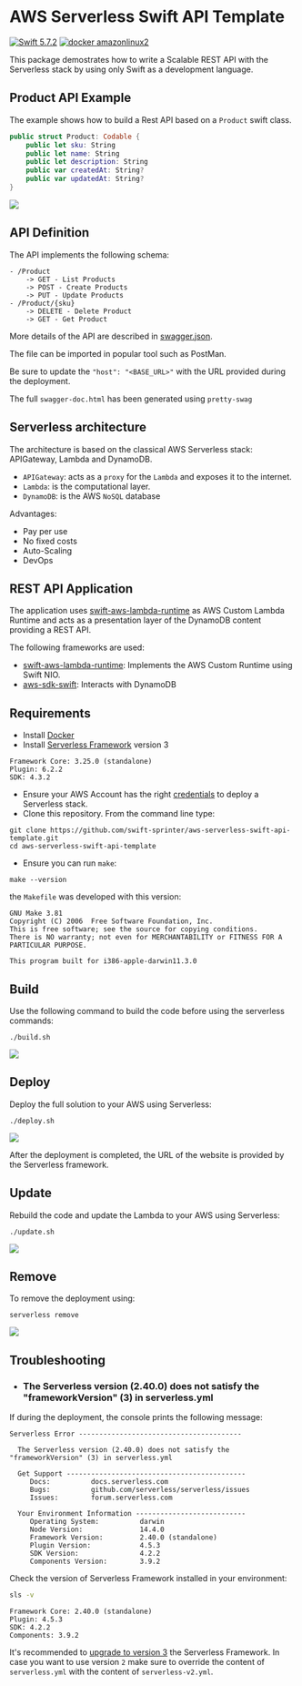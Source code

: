 # AWS Serverless Swift API Template

[![Swift 5.7.2](https://img.shields.io/badge/Swift-5.7.2-blue.svg)](https://swift.org/download/) [![docker amazonlinux2](https://img.shields.io/badge/docker-amazonlinux2-orange.svg)](https://swift.org/download/)

This package demostrates how to write a Scalable REST API with the Serverless stack by using only Swift as a development language.

## Product API Example

The example shows how to build a Rest API based on a `Product` swift class.

```swift
public struct Product: Codable {
    public let sku: String
    public let name: String
    public let description: String
    public var createdAt: String?
    public var updatedAt: String?
}
```
![](images/postman.png)

## API Definition

The API implements the following schema:

```
- /Product
    -> GET - List Products
    -> POST - Create Products
    -> PUT - Update Products
- /Product/{sku}
    -> DELETE - Delete Product
    -> GET - Get Product
```

More details of the API are described in [swagger.json](swagger.json).

The file can be imported in popular tool such as PostMan.

Be sure to update the `"host": "<BASE_URL>"` with the URL provided during the deployment.

The full `swagger-doc.html` has been generated using `pretty-swag`

## Serverless architecture

The architecture is based on the classical AWS Serverless stack: APIGateway, Lambda and DynamoDB.
- `APIGateway`: acts as a `proxy` for the `Lambda` and exposes it to the internet.
- `Lambda`: is the computational layer.
- `DynamoDB`: is the AWS `NoSQL` database

Advantages:
- Pay per use
- No fixed costs
- Auto-Scaling
- DevOps

## REST API Application

The application uses [swift-aws-lambda-runtime](https://github.com/swift-server/swift-aws-lambda-runtime/) as AWS Custom Lambda Runtime and acts as a presentation layer of the DynamoDB content providing a REST API.

The following frameworks are used:
- [swift-aws-lambda-runtime](https://github.com/swift-server/swift-aws-lambda-runtime/): Implements the AWS Custom Runtime using Swift NIO.
- [aws-sdk-swift](https://github.com/swift-aws/aws-sdk-swift): Interacts with DynamoDB

## Requirements

- Install [Docker](https://docs.docker.com/install/)
- Install [Serverless Framework](https://www.serverless.com/framework/docs/getting-started/) version 3

```
Framework Core: 3.25.0 (standalone)
Plugin: 6.2.2
SDK: 4.3.2
```

- Ensure your AWS Account has the right [credentials](https://www.serverless.com/framework/docs/providers/aws/guide/credentials/) to deploy a Serverless stack.
- Clone this repository. From the command line type:

```console
git clone https://github.com/swift-sprinter/aws-serverless-swift-api-template.git
cd aws-serverless-swift-api-template
```
- Ensure you can run `make`:

```console
make --version
```

the `Makefile` was developed with this version:
```
GNU Make 3.81
Copyright (C) 2006  Free Software Foundation, Inc.
This is free software; see the source for copying conditions.
There is NO warranty; not even for MERCHANTABILITY or FITNESS FOR A
PARTICULAR PURPOSE.

This program built for i386-apple-darwin11.3.0
```

## Build

Use the following command to build the code before using the serverless commands:
```
./build.sh
```

![](images/build.png)

## Deploy

Deploy the full solution to your AWS using Serverless:
```
./deploy.sh
```

![](images/deploy.png)

After the deployment is completed, the URL of the website is provided by the Serverless framework.

## Update

Rebuild the code and update the Lambda to your AWS using Serverless:
```
./update.sh
```

![](images/update.png)

## Remove

To remove the deployment using:
```
serverless remove
```

![](images/remove.png)

## Troubleshooting

- ### The Serverless version (2.40.0) does not satisfy the "frameworkVersion" (3) in serverless.yml

If during the deployment, the console prints the following message:

```
Serverless Error ----------------------------------------
 
  The Serverless version (2.40.0) does not satisfy the "frameworkVersion" (3) in serverless.yml
 
  Get Support --------------------------------------------
     Docs:          docs.serverless.com
     Bugs:          github.com/serverless/serverless/issues
     Issues:        forum.serverless.com
 
  Your Environment Information ---------------------------
     Operating System:          darwin
     Node Version:              14.4.0
     Framework Version:         2.40.0 (standalone)
     Plugin Version:            4.5.3
     SDK Version:               4.2.2
     Components Version:        3.9.2
```

Check the version of Serverless Framework installed in your environment:
```bash
sls -v
```

```
Framework Core: 2.40.0 (standalone)
Plugin: 4.5.3
SDK: 4.2.2
Components: 3.9.2
```

It's recommended to [upgrade to version 3](https://www.serverless.com/framework/docs/guides/upgrading-v3) the Serverless Framework. 
In case you want to use version `2` make sure to override the content of `serverless.yml` with the content of `serverless-v2.yml`.
